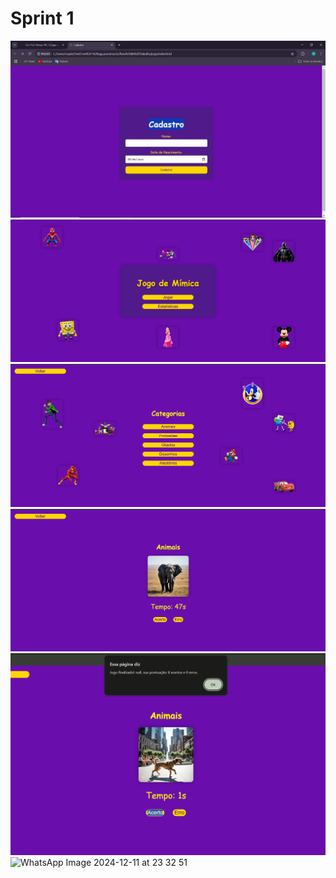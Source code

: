 # Sprint 1

![Tela Cadastro](img/telaDeCadastro.jpg) ![Tela Inicial](img/telaInicial.png) ![Tela Categoria](img/telaDeCategoria.png) ![Tela de Jogo](img/telaDoJogo.png) ![Tela de Jogo Final](img/telaDoJogoFinal.png)
![WhatsApp Image 2024-12-11 at 23 32 51](https://github.com/user-attachments/assets/6917f895-f8ed-4e9c-bb04-a81b1f367490)
